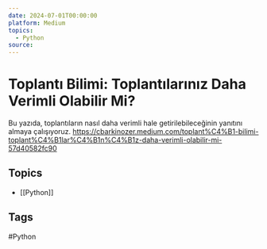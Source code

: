 ```yaml
---
date: 2024-07-01T00:00:00
platform: Medium
topics:
  - Python
source: 
---
```

# Toplantı Bilimi: Toplantılarınız Daha Verimli Olabilir Mi?

Bu yazıda, toplantıların nasıl daha verimli hale getirilebileceğinin yanıtını almaya çalışıyoruz. https://cbarkinozer.medium.com/toplant%C4%B1-bilimi-toplant%C4%B1lar%C4%B1n%C4%B1z-daha-verimli-olabilir-mi-57d40582fc90

## Topics
- [[Python]]

## Tags
#Python